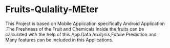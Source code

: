 # Fruits-Qulality-MEter
This Project is based on Mobile Application specifically Android Application .The Freshness of the Fruit and Chemicals inside the fruits can be calculated with the help of this App.Data Analysis,Future Prediction and Many features can be included in this Applications.
